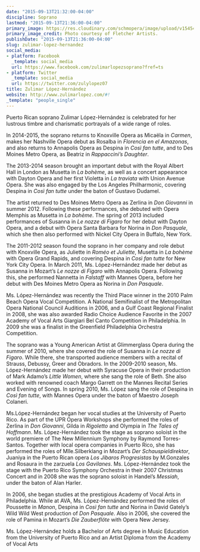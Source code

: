 ```yaml
---
date: "2015-09-13T21:32:00-04:00"
discipline: Soprano
lastmod: "2015-09-13T21:36:00-04:00"
primary_image: https://res.cloudinary.com/schmopera/image/upload/v1545409169/media/webhook-uploads/1442194487809/Zulimar_headshot1Resized.jpg.jpg
primary_image_credit: Photo courtesy of Fletcher Artists.
publishDate: "2015-09-13T21:36:00-04:00"
slug: zulimar-lopez-hernandez
social_media:
- platform: Facebook
  _template: social_media
  url: https://www.facebook.com/zulimarlopezsoprano?fref=ts
- platform: Twitter
  _template: social_media
  url: https://twitter.com/zulylopez07
title: Zulimar López-Hernández
website: http://www.zulimarlopez.com/#!
_template: "people_single"
---
```


Puerto Rican soprano Zulimar López-Hernández is celebrated for her lustrous timbre and charismatic portrayals of a wide range of roles.

In 2014-2015, the soprano returns to Knoxville Opera as Micaëla in *Carmen*, makes her Nashville Opera debut as Rosalba in *Florencia en el Amazonas*, and also returns to Annapolis Opera as Despina in *Così fan tutte*, and to Des Moines Metro Opera, as Beatriz in *Rappaccini’s Daughter*.

The 2013-2014 season brought an important debut with the Royal Albert Hall in London as Musetta in *La bohème*, as well as a concert appearance with Dayton Opera and her first Violetta in *La traviata* with Union Avenue Opera. She was also engaged by the Los Angeles Philharmonic, covering Despina in *Così fan tutte* under the baton of Gustavo Dudamel.

The artist returned to Des Moines Metro Opera as Zerlina in *Don Giovanni* in summer 2012. Following these performances, she debuted with Opera Memphis as Musetta in *La bohème*. The spring of 2013 included performances of Susanna in *Le nozze di Figaro* for her debut with Dayton Opera, and a debut with Opera Santa Barbara for Norina in *Don Pasquale*, which she then also performed with Nickel City Opera in Buffalo, New York.

The 2011-2012 season found the soprano in her company and role debut with Knoxville Opera, as Juliette in *Roméo et Juliette*, Musetta in *La bohème* with Opera Grand Rapids, and covering Despina in *Così fan tutte* for New York City Opera. In March 2011, Ms. López-Hernández made her debut as Susanna in Mozart’s *Le nozze di Figaro* with Annapolis Opera. Following this, she performed Nannetta in *Falstaff* with Mannes Opera, before her debut with Des Moines Metro Opera as Norina in *Don Pasquale*.

Ms. López-Hernández was recently the Third Place winner in the 2010 Palm Beach Opera Vocal Competition. A National Semifinalist of the Metropolitan Opera National Council Auditions in 2006, and a Gulf Coast Regional Finalist in 2008, she was also awarded Radio Choice Audience Favorite in the 2007 Academy of Vocal Arts Giargiari Bel Canto Competition in Philadelphia. In 2009 she was a finalist in the Greenfield Philadelphia Orchestra Competition.

The soprano was a Young American Artist at Glimmerglass Opera during the summer of 2010, where she covered the role of Susanna in *Le nozze di Figaro*. While there, she transported audience members with a recital of Strauss, Debussy, Greer and Obradors. In the 2009-2010 season, Ms. López-Hernández made her debut with Syracuse Opera in their production of Mark Adamo’s *Little Women*, where she sang the role of Beth. She also worked with renowned coach Margo Garrett on the Mannes Recital Series and Evening of Songs. In spring 2010, Ms. López sang the role of Despina in *Così fan tutte*, with Mannes Opera under the baton of Maestro Joseph Colaneri.

Ms.López-Hernández began her vocal studies at the University of Puerto Rico. As part of the UPR Opera Workshops she performed the roles of Zerlina in *Don Giovanni*, Gilda in *Rigoletto* and Olympia in *The Tales of Hoffmann*. Ms. López-Hernández took the stage as soprano soloist in the world premiere of The New Millennium Symphony by Raymond Torres-Santos. Together with local opera companies in Puerto Rico, she has performed the roles of Mlle.Silberklang in Mozart’s *Der Schauspieldirektor*, Juaniya in the Puerto Rican opera *Los Jibaros Progresistas* by M.Gonzales and Rosaura in the zarzuela *Los Gavilanes*. Ms. López-Hernández took the stage with the Puerto Rico Symphony Orchestra in their 2007 Christmas Concert and in 2008 she was the soprano soloist in Handel’s *Messiah*, under the baton of Alan Harler.

In 2006, she began studies at the prestigious Academy of Vocal Arts in Philadelphia. While at AVA, Ms. López-Hernández performed the roles of Poussette in *Manon*, Despina in *Così fan tutte* and Norina in David Gately’s Wild Wild West production of *Don Pasquale*. Also in 2006, she covered the role of Pamina in Mozart’s *Die Zauberflöte* with Opera New Jersey.

Ms. López-Hernández holds a Bachelor of Arts degree in Music Education from the University of Puerto Rico and an Artist Diploma from the Academy of Vocal Arts
